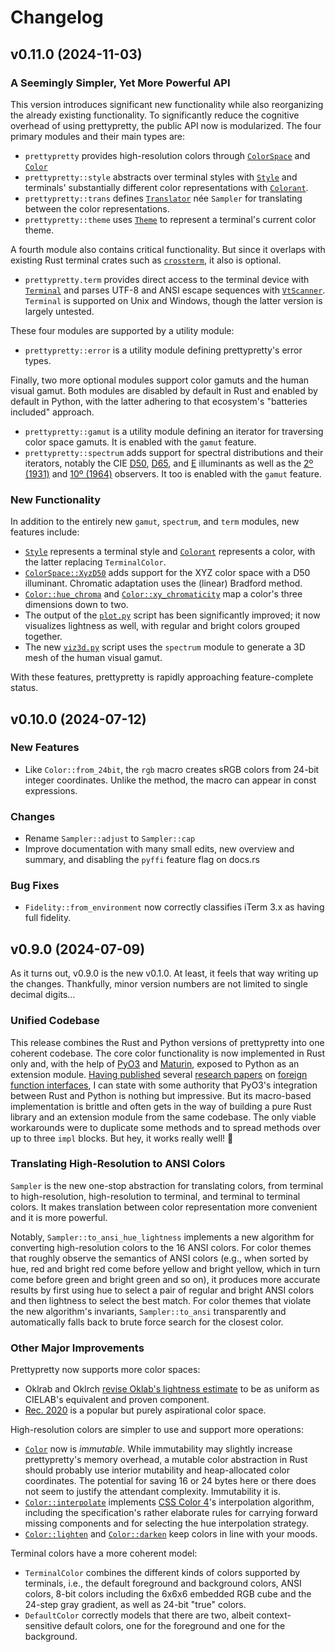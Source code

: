 # Changelog

## v0.11.0 (2024-11-03)

### A Seemingly Simpler, Yet More Powerful API

This version introduces significant new functionality while also reorganizing
the already existing functionality. To significantly reduce the cognitive
overhead of using prettypretty, the public API now is modularized. The four
primary modules and their main types are:

  - `prettypretty` provides high-resolution colors through
    [`ColorSpace`](https://apparebit.github.io/prettypretty/prettypretty/enum.ColorSpace.html)
    and [`Color`](https://apparebit.github.io/prettypretty/prettypretty/struct.Color.html)
  - `prettypretty::style` abstracts over terminal styles with
    [`Style`](https://apparebit.github.io/prettypretty/prettypretty/style/struct.Style.html)
    and terminals' substantially different color representations with
    [`Colorant`](https://apparebit.github.io/prettypretty/prettypretty/style/enum.Colorant.html).
  - `prettypretty::trans` defines
    [`Translator`](https://apparebit.github.io/prettypretty/prettypretty/trans/struct.Translator.html)
    née `Sampler` for translating between the color representations.
  - `prettypretty::theme` uses
    [`Theme`](https://apparebit.github.io/prettypretty/prettypretty/theme/struct.Theme.html)
    to represent a terminal's current color theme.

A fourth module also contains critical functionality. But since it overlaps with
existing Rust terminal crates such as
[`crossterm`](https://github.com/crossterm-rs/crossterm), it also is optional.

  - `prettypretty.term` provides direct access to the terminal device with
    [`Terminal`](https://apparebit.github.io/prettypretty/prettypretty/term/struct.Terminal.html)
    and parses UTF-8 and ANSI escape sequences with
    [`VtScanner`](https://apparebit.github.io/prettypretty/prettypretty/term/struct.VtScanner.html).
    `Terminal` is supported on Unix and Windows, though the latter version is
    largely untested.

These four modules are supported by a utility module:

  - `prettypretty::error` is a utility module defining prettypretty's error
    types.

Finally, two more optional modules support color gamuts and the human visual
gamut. Both modules are disabled by default in Rust and enabled by default in
Python, with the latter adhering to that ecosystem's "batteries included"
approach.

  - `prettypretty::gamut` is a utility module defining an iterator for
    traversing color space gamuts. It is enabled with the `gamut` feature.
  - `prettypretty::spectrum` adds support for spectral distributions and their
    iterators, notably the CIE
    [D50](https://apparebit.github.io/prettypretty/prettypretty/spectrum/constant.CIE_ILLUMINANT_D50.html),
    [D65](https://apparebit.github.io/prettypretty/prettypretty/spectrum/constant.CIE_ILLUMINANT_D65.html),
    and
    [E](https://apparebit.github.io/prettypretty/prettypretty/spectrum/constant.CIE_ILLUMINANT_E.html)
    illuminants as well as the [2º
    (1931)](https://apparebit.github.io/prettypretty/prettypretty/spectrum/constant.CIE_OBSERVER_2DEG_1931.html)
    and [10º
    (1964)](https://apparebit.github.io/prettypretty/prettypretty/spectrum/constant.CIE_OBSERVER_10DEG_1964.html)
    observers. It too is enabled with the `gamut` feature.


### New Functionality

In addition to the entirely new `gamut`, `spectrum`, and `term` modules, new
features include:

  * [`Style`](https://apparebit.github.io/prettypretty/prettypretty/style/struct.Style.html)
    represents a terminal style and
    [`Colorant`](https://apparebit.github.io/prettypretty/prettypretty/style/enum.Colorant.html)
    represents a color, with the latter replacing `TerminalColor`.
  * [`ColorSpace::XyzD50`](https://apparebit.github.io/prettypretty/prettypretty/enum.ColorSpace.html#variant.XyzD50)
    adds support for the XYZ color space with a D50 illuminant. Chromatic
    adaptation uses the (linear) Bradford method.
  * [`Color::hue_chroma`](https://apparebit.github.io/prettypretty/prettypretty/struct.Color.html#method.hue_chroma)
    and
    [`Color::xy_chromaticity`](https://apparebit.github.io/prettypretty/prettypretty/struct.Color.html#method.xy_chromaticity)
    map a color's three dimensions down to two.
  * The output of the
    [`plot.py`](https://github.com/apparebit/prettypretty/blob/main/prettypretty/plot.py)
    script has been significantly improved; it now visualizes lightness as well,
    with regular and bright colors grouped together.
  * The new
    [`viz3d.py`](https://github.com/apparebit/prettypretty/blob/main/prettypretty/viz3d.py)
    script uses the `spectrum` module to generate a 3D mesh of the human visual
    gamut.

With these features, prettypretty is rapidly approaching feature-complete
status.


## v0.10.0 (2024-07-12)

### New Features

  * Like `Color::from_24bit`, the `rgb` macro creates sRGB colors from 24-bit
    integer coordinates. Unlike the method, the macro can appear in const
    expressions.


### Changes

  * Rename `Sampler::adjust` to `Sampler::cap`
  * Improve documentation with many small edits, new overview and summary,
    and disabling the `pyffi` feature flag on docs.rs


### Bug Fixes

  * `Fidelity::from_environment` now correctly classifies iTerm 3.x as having
    full fidelity.


## v0.9.0 (2024-07-09)

As it turns out, v0.9.0 is the new v0.1.0. At least, it feels that way writing
up the changes. Thankfully, minor version numbers are not limited to single
decimal digits…

### Unified Codebase

This release combines the Rust and Python versions of prettypretty into one
coherent codebase. The core color functionality is now implemented in Rust only
and, with the help of [PyO3](https://pyo3.rs/v0.22.0/) and
[Maturin](https://www.maturin.rs), exposed to Python as an extension module.
[Having published](https://dl.acm.org/doi/10.1145/1297027.1297030) several
[research papers](https://dl.acm.org/doi/10.1145/1640089.1640105) on [foreign
function interfaces](https://dl.acm.org/doi/10.1145/1806596.1806601), I can
state with some authority that PyO3's integration between Rust and Python is
nothing but impressive. But its macro-based implementation is brittle and often
gets in the way of building a pure Rust library and an extension module from the
same codebase. The only viable workarounds were to duplicate some methods and to
spread methods over up to three `impl` blocks. But hey, it works really well! 🎉

### Translating High-Resolution to ANSI Colors

`Sampler` is the new one-stop abstraction for translating colors, from terminal
to high-resolution, high-resolution to terminal, and terminal to terminal
colors. It makes translation between color representation more convenient and it
is more powerful.

Notably, `Sampler::to_ansi_hue_lightness` implements a new algorithm for
converting high-resolution colors to the 16 ANSI colors. For color themes that
roughly observe the semantics of ANSI colors (e.g., when sorted by hue, red and
bright red come before yellow and bright yellow, which in turn come before green
and bright green and so on), it produces more accurate results by first using
hue to select a pair of regular and bright ANSI colors and then lightness to
select the best match. For color themes that violate the new algorithm's
invariants, `Sampler::to_ansi` transparently and automatically falls back to
brute force search for the closest color.

### Other Major Improvements

Prettypretty now supports more color spaces:

  - Oklrab and Oklrch [revise Oklab's lightness
    estimate](https://bottosson.github.io/posts/colorpicker/#intermission---a-new-lightness-estimate-for-oklab)
    to be as uniform as CIELAB's equivalent and proven component.
  - [Rec. 2020](https://en.wikipedia.org/wiki/Rec._2020) is a popular but purely
    aspirational color space.

High-resolution colors are simpler to use and support more operations:

  - [`Color`](https://apparebit.github.io/prettypretty/prettypretty/struct.Color.html)
    now is *immutable*. While immutability may slightly increase prettypretty's
    memory overhead, a mutable color abstraction in Rust should probably use
    interior mutability and heap-allocated color coordinates. The potential for
    saving 16 or 24 bytes here or there does not seem to justify the attendant
    complexity. Immutability it is.
  - [`Color::interpolate`](https://apparebit.github.io/prettypretty/prettypretty/struct.Color.html#method.interpolate)
    implements [CSS Color 4](https://www.w3.org/TR/css-color-4/#interpolation)'s
    interpolation algorithm, including the specification's rather elaborate
    rules for carrying forward missing components and for selecting the hue
    interpolation strategy.
  - [`Color::lighten`](https://apparebit.github.io/prettypretty/prettypretty/struct.Color.html#method.lighten)
    and
    [`Color::darken`](https://apparebit.github.io/prettypretty/prettypretty/struct.Color.html#method.darken)
    keep colors in line with your moods.

Terminal colors have a more coherent model:

  - `TerminalColor` combines the different kinds of colors supported by
    terminals, i.e., the default foreground and background colors, ANSI colors,
    8-bit colors including the 6x6x6 embedded RGB cube and the 24-step gray
    gradient, as well as 24-bit "true" colors.
  - `DefaultColor` correctly models that there are two, albeit context-sensitive
    default colors, one for the foreground and one for the background.


